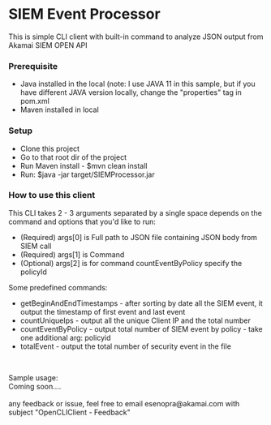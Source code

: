 <h1>SIEM Event Processor</h1>
<p>This is simple CLI client with built-in command to analyze JSON output from 
   Akamai SIEM OPEN API
</p>
<h3>Prerequisite</h3>
<p>
    <ul>
        <li>Java installed in the local (note: I use JAVA 11 in this sample, but if you have different JAVA version locally, change the "properties" tag in pom.xml
        <li>Maven installed in local</li>
    </ul>    
</p>
<h3>Setup</h3>
<p>
    <ul>
        <li>Clone this project</li>
        <li>Go to that root dir of the project</li>
        <li>Run Maven install - $mvn clean install</li>
        <li>Run: $java -jar target/SIEMProcessor.jar</li>
    </ul>
</p>

<h3>How to use this client</h3>
<p>This CLI takes 2 - 3 arguments separated by a single space depends on the command and options that you'd like to run:
    <ul>
        <li>(Required) args[0] is Full path to JSON file containing JSON body from SIEM call</li>
        <li>(Required) args[1] is Command</li>
        <li>(Optional) args[2] is for command countEventByPolicy specify the policyId</li>                                
    </ul>
</p>
<p>Some predefined commands:
    <ul>
        <li>getBeginAndEndTimestamps - after sorting by date all the SIEM event,
            it output the timestamp of first event and last event
        </li>
        <li>countUniqueIps - output all the unique Client IP and the total number</li>
        <li>countEventByPolicy - output total number of SIEM event by policy - take one additional arg: policyid</li>
        <li>totalEvent - output the total number of security event in the file</li>
    </ul>
</p>    
<br>
<p>Sample usage:<br>
Coming soon....
<br>
<br>
any feedback or issue, feel free to email esenopra@akamai.com with subject "OpenCLIClient - Feedback"
</p>
